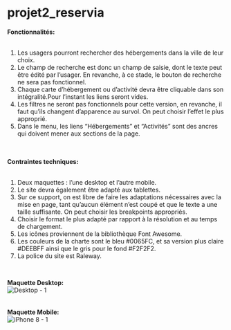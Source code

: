 # projet2_reservia

**Fonctionnalités:**</br>
</br>
1. Les usagers pourront rechercher des hébergements dans la ville de leur choix. </br>
2. Le champ de recherche est donc un champ de saisie, dont le texte peut être édité par l’usager. En revanche, à ce stade, le bouton de recherche ne sera pas fonctionnel.</br>
3. Chaque carte d’hébergement ou d’activité devra être cliquable dans son intégralité.Pour l’instant les liens seront vides.</br>
4. Les filtres ne seront pas fonctionnels pour cette version, en revanche, il faut qu’ils changent d’apparence au survol. On peut choisir l’effet le plus approprié.</br>
5. Dans le menu, les liens “Hébergements” et “Activités” sont des ancres qui doivent mener aux sections de la page.</br>
</br></br>

**Contraintes techniques:**</br>
</br>
1. Deux maquettes : l’une desktop et l’autre mobile.</br>
2. Le site devra également être adapté aux tablettes.</br> 
3. Sur ce support, on est libre de faire les adaptations nécessaires avec la mise en page, tant qu’aucun élément n’est coupé et que le texte a une taille suffisante. On peut choisir les breakpoints appropriés.</br>
4. Choisir le format le plus adapté par rapport à la résolution et au temps de chargement.</br>
5. Les icônes proviennent de la bibliothèque Font Awesome.</br> 
6. Les couleurs de la charte sont le bleu #0065FC, et sa version plus claire #DEEBFF ainsi que le gris pour le fond #F2F2F2.</br>
7. La police du site est Raleway.</br> 
</br>

**Maquette Desktop:**</br> 
![Desktop - 1](https://user-images.githubusercontent.com/91176159/135743846-93f311d8-6f7b-4667-bde2-ded05a9b355f.png)
</br>
</br>
</br> 
**Maquette Mobile:**</br> 
![iPhone 8 - 1](https://user-images.githubusercontent.com/91176159/135743864-523f10cd-3b95-43eb-b743-89987d4c637d.png)

